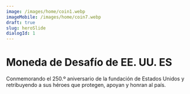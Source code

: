 ```yaml
---
image: /images/home/coin1.webp
imageMobile: /images/home/coin7.webp
draft: true
slug: heroSlide
dialogId: 1
---
```


# Moneda de Desafío de EE. UU. ES
Conmemorando el 250.º aniversario de la fundación de Estados Unidos y retribuyendo a sus héroes que protegen, apoyan y honran al país.